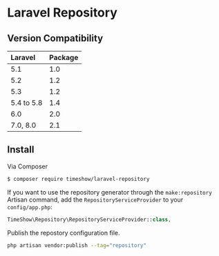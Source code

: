 # Laravel Repository

## Version Compatibility

 Laravel      | Package
:-------------|:--------
 5.1          | 1.0
 5.2          | 1.2
 5.3          | 1.2
 5.4 to 5.8   | 1.4
 6.0          | 2.0
 7.0, 8.0     | 2.1

## Install
Via Composer

``` bash
$ composer require timeshow/laravel-repository
```

If you want to use the repository generator through the `make:repository` Artisan command, add the `RepositoryServiceProvider` to your `config/app.php`:

``` php
TimeShow\Repository\RepositoryServiceProvider::class,
```

Publish the repostory configuration file.

``` bash
php artisan vendor:publish --tag="repository"
```